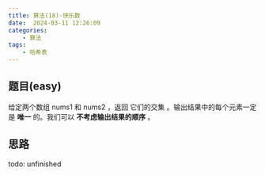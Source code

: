 ```yaml
---
title: 算法(18)-快乐数
date:  2024-03-11 12:26:09
categories:
    - 算法
tags:
    - 哈希表
---
```


## 题目(easy)

给定两个数组 nums1 和 nums2 ，返回 它们的交集 。输出结果中的每个元素一定是 **唯一** 的。我们可以 **不考虑输出结果的顺序** 。

<!-- more -->

## 思路

todo: unfinished

```javascript
```